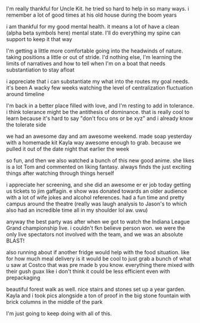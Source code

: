 I'm really thankful for Uncle Kit. he tried so hard to help in so many ways. i remember a lot of good times at his old house during the boom years

i am thankful for my good mental health. it means a lot of have a clean (alpha beta symbols here) mental state. I'll do everything my spine can support to keep it that way 

I'm getting a little more comfortable going into the headwinds of nature. taking positions a little or out of stride. I'd nothing else, I'm learning the limits of narratives and how to tell when I'm on a boat that needs substantiation to stay afloat 

i appreciate that i can substantiate my what into the routes my goal needs. it's been A wacky few weeks watching the level of centralization fluctuation around timeline

I'm back in a better place filled with love, and I'm resting to add in tolerance. i think tolerance might be the antithesis of dominance. that is really cool to learn because it's hard to say "don't focu ons or be xyz" and i already know the tolerate side 

we had an awesome day and am awesome weekend. made soap yesterday with a homemade kit Kayla way awesome enough to grab. because we pulled it out of the date night that earlier the week

so fun, and then we also watched a bunch of this new good anime. she likes is a lot Tom and commented on liking fantasy. always finds the just exciting things after watching through things herself

i appreciate her screening, and she did an awesome er er job today getting us tickets to jim gaffagin. e show was donated towards an older audience with a lot of wife jokes and alcohol references. had a fun time and pretty campus around the theatre (really was laugh analysis to Jason's to which also had an incredible time all in my shoulder lol aw. uwu)

anyway the best party was after when we got to watch the Indiana League Grand championship live. i couldn't fkn believe person won. we were the only live spectators not involved with the team, and we was an absolute BLAST! 

also running about if another fridge would help with the food situation. like for how much meal delivery is it would be cool to just grab a bunch of what u saw at Costco that was pre made b you know. everything there mixed with their gush guax like i don't think it could be less efficient even with prepackaging

beautiful forest walk as well. nice stairs and stones set up a year garden. Kayla and i took pics alongside a ton of proof in the big stone fountain with brick columns in the middle of the park

I'm just going to keep doing with all of this. 